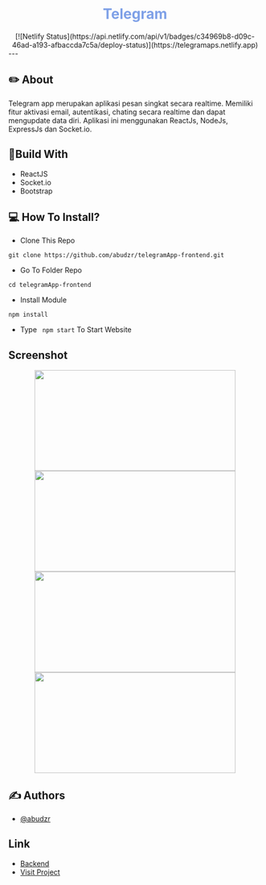<h1 align="center" style='color:#7EA0E7'>Telegram</h1>

<div align="center">
[![Netlify Status](https://api.netlify.com/api/v1/badges/c34969b8-d09c-46ad-a193-afbaccda7c5a/deploy-status)](https://telegramaps.netlify.app)
</div>
---

## ✏️ About

Telegram app merupakan aplikasi pesan singkat secara realtime. Memiliki fitur aktivasi email, autentikasi, chating secara realtime dan dapat mengupdate data diri. Aplikasi ini menggunakan ReactJs, NodeJs, ExpressJs dan Socket.io.

## 🔖Build With
- ReactJS
- Socket.io
- Bootstrap

## 💻 How To Install?
- Clone This Repo
```
git clone https://github.com/abudzr/telegramApp-frontend.git
```
- Go To Folder Repo
```
cd telegramApp-frontend
```
- Install Module
```
npm install
```
- Type ``` npm start``` To Start Website

## Screenshot
<p align="center">
  <span>
    <img width="400" height="200" src="https://user-images.githubusercontent.com/68935056/119001436-2ae88500-b9b6-11eb-80c7-94b67cb0ed36.PNG">   
    <img width="400" height="200" src="https://user-images.githubusercontent.com/68935056/119001549-42c00900-b9b6-11eb-98a7-44d8c922cee5.PNG">   
    <img width="400" height="200" src="https://user-images.githubusercontent.com/68935056/119001590-4d7a9e00-b9b6-11eb-8772-68f2fef8f73d.PNG">   
    <img width="400" height="200" src="https://user-images.githubusercontent.com/68935056/119001624-55d2d900-b9b6-11eb-820c-ae398116c3da.PNG">
  </span>
</p>

## ✍️ Authors

- [@abudzr](https://github.com/abudzr)

## Link

- [Backend](https://github.com/abudzr/telegramApp-backend)
- [Visit Project](https://telegramaps.netlify.app/)
